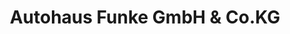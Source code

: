 ---
title: "Autohaus Funke GmbH & Co.KG"
url: /rheda-wiedenbrueck/autohaus-funke-gmbh-und-co-kg/
shop: Autohaus
---